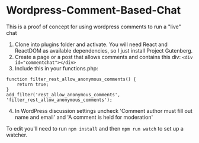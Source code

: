 # Wordpress-Comment-Based-Chat
This is a proof of concept for using wordpress comments to run a "live" chat

1) Clone into plugins folder and activate.  You will need React and ReactDOM as available dependencies, so I just install Project Gutenberg.
2) Create a page or a post that allows comments and contains this div: `<div id="commentchat"></div>`
3) Include this in your functions.php:
```
function filter_rest_allow_anonymous_comments() {
	return true;
}
add_filter('rest_allow_anonymous_comments', 'filter_rest_allow_anonymous_comments');
```
4) In WordPress discussion settings uncheck 'Comment author must fill out name and email' and 'A comment is held for moderation'


To edit you'll need to run `npm install` and then `npm run watch` to set up a watcher.
